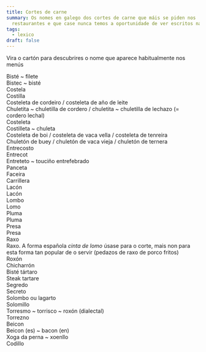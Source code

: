 ```yaml
---
title: Cortes de carne
summary: Os nomes en galego dos cortes de carne que máis se piden nos
  restaurantes e que case nunca temos a oportunidade de ver escritos nas cartas
tags:
  - lexico
draft: false
---
```

Vira o cartón para descubrires o nome que aparece habitualmente nos menús

<e-card color="1">
  <div>Bisté ~ filete</div>
  <div>Bistec ~ bisté</div>
</e-card>

<e-card color="2">
  <div>Costela</div>
  <div>Costilla</div>
</e-card>

<e-card color="3">
  <div>Costeleta de cordeiro / costeleta de año de leite</div>
  <div>Chuletita ~ chuletilla de cordero / chuletita ~ chuletilla de lechazo (= cordero lechal)</div>
</e-card>

<e-card color="4">
  <div>Costeleta</div>
  <div>Costilleta ~ chuleta</div>
</e-card>

<e-card color="5">
  <div>Costeleta de boi / costeleta de vaca vella / costeleta de tenreira</div>
  <div>Chuletón de buey / chuletón de vaca vieja / chuletón de ternera</div>
</e-card>

<e-card color="6">
  <div>Entrecosto</div>
  <div>Entrecot</div>
</e-card>

<e-card color="7">
  <div>Entreteto ~ touciño entrefebrado</div>
  <div>Panceta</div>
</e-card>

<e-card color="8">
  <div>Faceira</div>
  <div>Carrillera</div>
</e-card>

<e-card color="9">
  <div>Lacón</div>
  <div>Lacón</div>
</e-card>

<e-card color="10">
  <div>Lombo</div>
  <div>Lomo</div>
</e-card>

<e-card color="1">
  <div>Pluma</div>
  <div>Pluma</div>
</e-card>

<e-card color="2">
  <div>Presa</div>
  <div>Presa</div>
</e-card>

<e-card color="3">
  <div>Raxo</div>
  <div>Raxo. A forma española <em>cinta de lomo</em> úsase para o corte, mais non para esta forma tan popular de o servir (pedazos de raxo de porco fritos)</div>
</e-card>

<e-card color="4">
  <div>Roxón</div>
  <div>Chicharrón</div>
</e-card>

<e-card color="5">
  <div>Bisté tártaro</div>
  <div>Steak tartare</div>
</e-card>

<e-card color="6">
  <div>Segredo</div>
  <div>Secreto</div>
</e-card>

<e-card color="7">
  <div>Solombo ou lagarto</div>
  <div>Solomillo</div>
</e-card>

<e-card color="8">
  <div>Torresmo ~ torrisco ~ roxón (dialectal)</div>
  <div>Torrezno</div>
</e-card>

<e-card color="9">
  <div>Beicon</div>
  <div>Beicon (es) ~ bacon (en)</div>
</e-card>

<e-card color="10">
  <div>Xoga da perna ~ xoenllo</div>
  <div>Codillo</div>
</e-card>